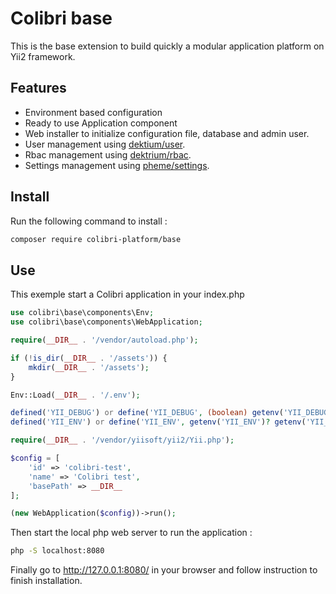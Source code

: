 # Colibri base

This is the base extension to build quickly a modular application platform on Yii2 framework.

## Features

* Environment based configuration
* Ready to use Application component
* Web installer to initialize configuration file, database and admin user.
* User management using [dektium/user](https://github.com/dektrium/yii2-user).
* Rbac management using [dektrium/rbac](https://github.com/dektrium/yii2-rbac).
* Settings management using [pheme/settings](https://github.com/phemellc/yii2-settings).

## Install

Run the following command to install :
```bash
composer require colibri-platform/base
```

## Use

This exemple start a Colibri application in your index.php

```php
use colibri\base\components\Env;
use colibri\base\components\WebApplication;

require(__DIR__ . '/vendor/autoload.php');

if (!is_dir(__DIR__ . '/assets')) {
	mkdir(__DIR__ . '/assets');
}

Env::Load(__DIR__ . '/.env');

defined('YII_DEBUG') or define('YII_DEBUG', (boolean) getenv('YII_DEBUG'));
defined('YII_ENV') or define('YII_ENV', getenv('YII_ENV')? getenv('YII_ENV') : 'prod');

require(__DIR__ . '/vendor/yiisoft/yii2/Yii.php');

$config = [
    'id' => 'colibri-test',
    'name' => 'Colibri test',
    'basePath' => __DIR__
];

(new WebApplication($config))->run();

```

Then start the local php web server to run the application :

```bash
php -S localhost:8080
```

Finally go to http://127.0.0.1:8080/ in your browser and follow instruction to finish installation.
